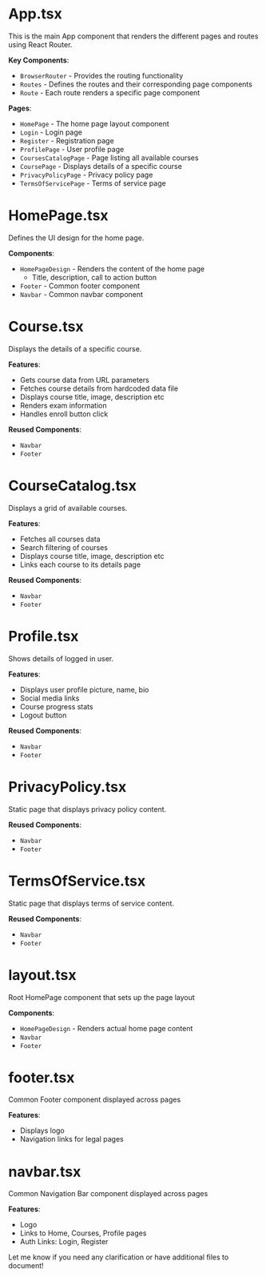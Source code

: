 # App.tsx

This is the main App component that renders the different pages and routes using React Router.

**Key Components**:
- `BrowserRouter` - Provides the routing functionality
- `Routes` - Defines the routes and their corresponding page components
- `Route` - Each route renders a specific page component 

**Pages**:
- `HomePage` - The home page layout component
- `Login` - Login page 
- `Register` - Registration page
- `ProfilePage` - User profile page
- `CoursesCatalogPage` - Page listing all available courses
- `CoursePage` - Displays details of a specific course
- `PrivacyPolicyPage` - Privacy policy page
- `TermsOfServicePage` - Terms of service page

# HomePage.tsx

Defines the UI design for the home page.

**Components**:
- `HomePageDesign` - Renders the content of the home page
  - Title, description, call to action button
- `Footer` - Common footer component
- `Navbar` - Common navbar component  

# Course.tsx

Displays the details of a specific course.

**Features**:

- Gets course data from URL parameters 
- Fetches course details from hardcoded data file
- Displays course title, image, description etc
- Renders exam information
- Handles enroll button click

**Reused Components**:

- `Navbar` 
- `Footer`

# CourseCatalog.tsx

Displays a grid of available courses. 

**Features**:

- Fetches all courses data
- Search filtering of courses
- Displays course title, image, description etc
- Links each course to its details page

**Reused Components**:

- `Navbar`
- `Footer` 

# Profile.tsx

Shows details of logged in user.

**Features**:

- Displays user profile picture, name, bio
- Social media links
- Course progress stats
- Logout button

**Reused Components**:

- `Navbar` 
- `Footer`

# PrivacyPolicy.tsx 

Static page that displays privacy policy content.

**Reused Components**:

- `Navbar`
- `Footer`

# TermsOfService.tsx

Static page that displays terms of service content.

**Reused Components**:  

- `Navbar` 
- `Footer`

# layout.tsx

Root HomePage component that sets up the page layout

**Components**:  

- `HomePageDesign` - Renders actual home page content 
- `Navbar`  
- `Footer`

# footer.tsx

Common Footer component displayed across pages

**Features**:

- Displays logo
- Navigation links for legal pages  

# navbar.tsx 

Common Navigation Bar component displayed across pages  

**Features**:

- Logo
- Links to Home, Courses, Profile pages
- Auth Links: Login, Register

Let me know if you need any clarification or have additional files to document!
